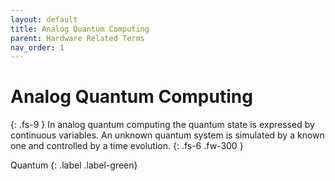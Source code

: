 ```yaml
---
layout: default
title: Analog Quantum Computing
parent: Hardware Related Terms
nav_order: 1
---
```


# Analog Quantum Computing
{: .fs-9 }
In analog quantum computing the quantum state is expressed by continuous variables. An unknown quantum system is simulated by a known one and controlled by a time evolution.
{: .fs-6 .fw-300 }

Quantum
{: .label .label-green}

<!-- ## Full Definition


## Examples

-  -->

<!-- ## Synonyms

-  -->

<!-- ## Related Terms

-->
<!-- ## Sources -->

